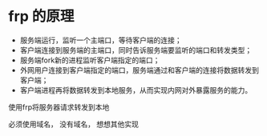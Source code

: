 # frp 的原理

- 服务端运行，监听一个主端口，等待客户端的连接；
- 客户端连接到服务端的主端口，同时告诉服务端要监听的端口和转发类型；
- 服务端fork新的进程监听客户端指定的端口；
- 外网用户连接到客户端指定的端口，服务端通过和客户端的连接将数据转发到客户端；
- 客户端进程再将数据转发到本地服务，从而实现内网对外暴露服务的能力。

使用frp将服务器请求转发到本地

必须使用域名， 没有域名， 想想其他实现

